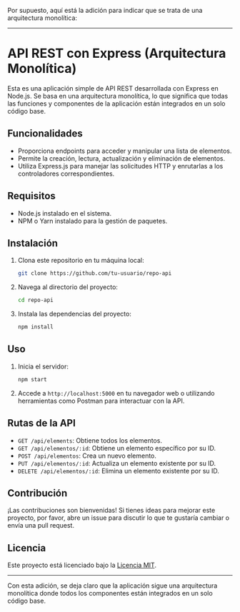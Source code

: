 Por supuesto, aquí está la adición para indicar que se trata de una arquitectura monolítica:

---

# API REST con Express (Arquitectura Monolítica)

Esta es una aplicación simple de API REST desarrollada con Express en Node.js. Se basa en una arquitectura monolítica, lo que significa que todas las funciones y componentes de la aplicación están integrados en un solo código base.

## Funcionalidades

- Proporciona endpoints para acceder y manipular una lista de elementos.
- Permite la creación, lectura, actualización y eliminación de elementos.
- Utiliza Express.js para manejar las solicitudes HTTP y enrutarlas a los controladores correspondientes.

## Requisitos

- Node.js instalado en el sistema.
- NPM o Yarn instalado para la gestión de paquetes.

## Instalación

1. Clona este repositorio en tu máquina local:

   ```bash
   git clone https://github.com/tu-usuario/repo-api

   ```

2. Navega al directorio del proyecto:

   ```bash
   cd repo-api
   ```

3. Instala las dependencias del proyecto:

   ```bash
   npm install
   ```

## Uso

1. Inicia el servidor:

   ```bash
   npm start
   ```

2. Accede a `http://localhost:5000` en tu navegador web o utilizando herramientas como Postman para interactuar con la API.

## Rutas de la API

- `GET /api/elements`: Obtiene todos los elementos.
- `GET /api/elementos/:id`: Obtiene un elemento específico por su ID.
- `POST /api/elementos`: Crea un nuevo elemento.
- `PUT /api/elementos/:id`: Actualiza un elemento existente por su ID.
- `DELETE /api/elementos/:id`: Elimina un elemento existente por su ID.

## Contribución

¡Las contribuciones son bienvenidas! Si tienes ideas para mejorar este proyecto, por favor, abre un issue para discutir lo que te gustaría cambiar o envía una pull request.

## Licencia

Este proyecto está licenciado bajo la [Licencia MIT](https://opensource.org/licenses/MIT).

---

Con esta adición, se deja claro que la aplicación sigue una arquitectura monolítica donde todos los componentes están integrados en un solo código base.
